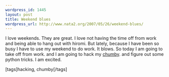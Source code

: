 ```yaml
--- 
wordpress_id: 1445
layout: post
title: Weekend blues
wordpress_url: http://www.nata2.org/2007/05/26/weekend-blues/
---
```

I love weekends. They are great. I love not having the time off from work and being able to hang out with hiromi. But lately, because I have been so busy I have to use my weekend to do work. It blows. So today I am going to take off from work. and I am going to hack my <a href="http://chumby.com">chumby</a>. and figure out some python tricks. I am excited.  <div class="wlWriterSmartContent" id="0767317B-992E-4b12-91E0-4F059A8CECA8:124202d3-2471-49e2-ba8f-1559537b8e63" contenteditable="false" style="padding-right: 0px; display: inline; padding-left: 0px; padding-bottom: 0px; margin: 0px; padding-top: 0px">[tags]hacking, chumby[/tags]</div>
